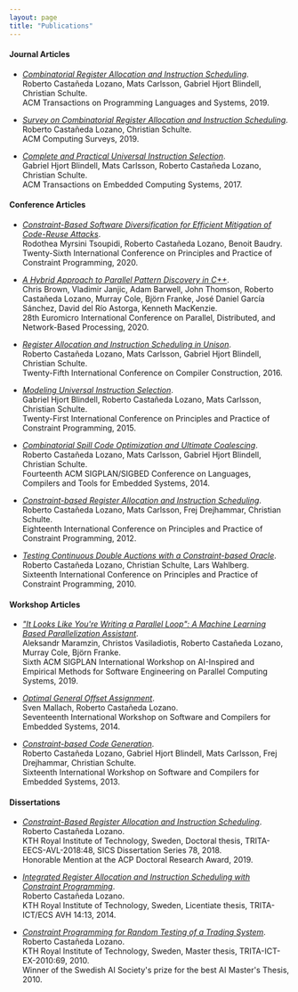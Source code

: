 ```yaml
---
layout: page
title: "Publications"
---
```


#### Journal Articles

- [*Combinatorial Register Allocation and Instruction Scheduling*](https://arxiv.org/pdf/1804.02452).<br />
  Roberto Castañeda Lozano, Mats Carlsson, Gabriel Hjort Blindell, Christian Schulte.<br />
  ACM Transactions on Programming Languages and Systems, 2019.

- [*Survey on Combinatorial Register Allocation and Instruction Scheduling*](https://arxiv.org/pdf/1409.7628).<br />
  Roberto Castañeda Lozano, Christian Schulte.<br />
  ACM Computing Surveys, 2019.

- [*Complete and Practical Universal Instruction Selection*](/publications/HjortCarlssonEa_TECS_2017.pdf).<br />
  Gabriel Hjort Blindell, Mats Carlsson, Roberto Castañeda Lozano, Christian Schulte.<br />
  ACM Transactions on Embedded Computing Systems, 2017.

#### Conference Articles

- [*Constraint-Based Software Diversification for Efficient Mitigation of Code-Reuse Attacks*](/publications/TsoupidiCastanedaEa_CP_2020.pdf).<br />
  Rodothea Myrsini Tsoupidi, Roberto Castañeda Lozano, Benoit Baudry.<br />
  Twenty-Sixth International Conference on Principles and Practice of Constraint Programming, 2020.

- [*A Hybrid Approach to Parallel Pattern Discovery in C++*](/publications/BrownJanjicEa_PDP_2020.pdf).<br />
  Chris Brown, Vladimir Janjic, Adam Barwell, John Thomson, Roberto Castañeda Lozano, Murray Cole, Björn Franke, José Daniel García Sánchez, David del Río Astorga, Kenneth MacKenzie.<br />
  28th Euromicro International Conference on Parallel, Distributed, and Network-Based Processing, 2020.

- [*Register Allocation and Instruction Scheduling in Unison*](/publications/CastanedaCarlssonEa_CC_2016.pdf).<br />
  Roberto Castañeda Lozano, Mats Carlsson, Gabriel Hjort Blindell, Christian Schulte.<br />
  Twenty-Fifth International Conference on Compiler Construction, 2016.

- [*Modeling Universal Instruction Selection*](/publications/HjortCastanedaEa_CP_2015.pdf).<br />
  Gabriel Hjort Blindell, Roberto Castañeda Lozano, Mats Carlsson, Christian Schulte.<br />
  Twenty-First International Conference on Principles and Practice of Constraint Programming, 2015.

- [*Combinatorial Spill Code Optimization and Ultimate Coalescing*](/publications/CastanedaCarlssonEa_LCTES_2014.pdf).<br />
  Roberto Castañeda Lozano, Mats Carlsson, Gabriel Hjort Blindell, Christian Schulte.<br />
  Fourteenth ACM SIGPLAN/SIGBED Conference on Languages, Compilers and Tools for Embedded Systems, 2014.

- [*Constraint-based Register Allocation and Instruction Scheduling*](/publications/CastanedaCarlssonEa_CP_2012.pdf).<br />
  Roberto Castañeda Lozano, Mats Carlsson, Frej Drejhammar, Christian Schulte.<br />
  Eighteenth International Conference on Principles and Practice of Constraint Programming, 2012.

- [*Testing Continuous Double Auctions with a Constraint-based Oracle*](/publications/CastanedaSchulteWahlberg_CP_2010.pdf).<br />
  Roberto Castañeda Lozano, Christian Schulte, Lars Wahlberg.<br />
  Sixteenth International Conference on Principles and Practice of Constraint Programming, 2010.

#### Workshop Articles

- [*"It Looks Like You're Writing a Parallel Loop": A Machine Learning Based Parallelization Assistant*](/publications/MaramzinVasiladiotisEa_AISEPS_2019.pdf).<br />
  Aleksandr Maramzin, Christos Vasiladiotis, Roberto Castañeda Lozano, Murray Cole, Björn Franke.<br />
  Sixth ACM SIGPLAN International Workshop on AI-Inspired and Empirical Methods for Software Engineering on Parallel Computing Systems, 2019.

- [*Optimal General Offset Assignment*](/publications/MallachCastaneda_SCOPES_2014.pdf).<br />
  Sven Mallach, Roberto Castañeda Lozano.<br />
  Seventeenth International Workshop on Software and Compilers for Embedded Systems, 2014.

- [*Constraint-based Code Generation*](/publications/CastanedaHjortEa_MSCOPES_2013.pdf).<br />
  Roberto Castañeda Lozano, Gabriel Hjort Blindell, Mats Carlsson, Frej Drejhammar, Christian Schulte.<br />
  Sixteenth International Workshop on Software and Compilers for Embedded Systems, 2013.

#### Dissertations

- [*Constraint-Based Register Allocation and Instruction Scheduling*](/publications/TRITA-EECS-AVL-2018-48.pdf).<br />
  Roberto Castañeda Lozano.<br />
  KTH Royal Institute of Technology, Sweden, Doctoral thesis, TRITA-EECS-AVL-2018:48, SICS Dissertation Series 78, 2018.<br />
  Honorable Mention at the ACP Doctoral Research Award, 2019.

- [*Integrated Register Allocation and Instruction Scheduling with Constraint Programming*](/publications/TRITA-ICT-ECS-AVH-14-13.pdf).<br />
  Roberto Castañeda Lozano.<br />
  KTH Royal Institute of Technology, Sweden, Licentiate thesis, TRITA-ICT/ECS AVH 14:13, 2014.

- [*Constraint Programming for Random Testing of a Trading System*](/publications/TRITA-ICT-EX-2010:69.pdf).<br />
  Roberto Castañeda Lozano.<br />
  KTH Royal Institute of Technology, Sweden, Master thesis, TRITA-ICT-EX-2010:69, 2010.<br />
  Winner of the Swedish AI Society's prize for the best AI Master's Thesis, 2010.
